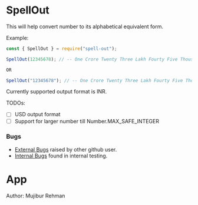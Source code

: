 # SpellOut

This will help convert number to its alphabetical equivalent form.

Example:
```javascript
const { SpellOut } = require("spell-out");

SpellOut(12345678); // -- One Crore Twenty Three Lakh Fourty Five Thousand Six Hundred Seventy Eight

OR 

SpellOut("12345678"); // -- One Crore Twenty Three Lakh Fourty Five Thousand Six Hundred Seventy Eight
```

Currently supported output format is INR.

TODOs:
- [ ] USD output format
- [ ] Support for larger number till Number.MAX_SAFE_INTEGER

### Bugs
- [External Bugs](https://github.com/mujib2953/SpellOut/issues) raised by other github user.
- [Internal Bugs](https://github.com/mujib2953/SpellOut/blob/master/bugList.md) found in internal testing.

# App
Author: Mujibur Rehman
